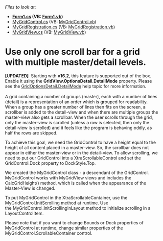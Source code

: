<!-- default file list -->
*Files to look at*:

* **[Form1.cs](./CS/Form1.cs) (VB: [Form1.vb](./VB/Form1.vb))**
* [MyGridControl.cs](./CS/GridControlDescendant/MyGridControl.cs) (VB: [MyGridControl.vb](./VB/GridControlDescendant/MyGridControl.vb))
* [MyGridRegistration.cs](./CS/GridControlDescendant/MyGridRegistration.cs) (VB: [MyGridRegistration.vb](./VB/GridControlDescendant/MyGridRegistration.vb))
* [MyGridView.cs](./CS/GridControlDescendant/MyGridView.cs) (VB: [MyGridView.vb](./VB/GridControlDescendant/MyGridView.vb))
<!-- default file list end -->
# Use only one scroll bar for a grid with multiple master/detail levels.


<p><strong>[UPDATED]</strong>  Starting with <strong>v16.2</strong>, this feature is supported out of the box. Enable it using the <strong>GridView.OptionsDetail.DetailMode</strong> property. Please see the <a href="https://documentation.devexpress.com/#windowsforms/DevExpressXtraGridViewsGridGridOptionsDetail_DetailModetopic">GridOptionsDetail.DetailMode</a> help topic for more information.<br><br>A grid containing a number of groups (master), each with a number of lines (detail) is a representation of an order which is grouped for readability. When a group has a greater number of lines then fits on the screen, a scrollbar is added to the detail-view and when there are multiple groups the master-view also gets a scrollbar. When the user scrolls through the grid, only the master-view is scrolled (unless a row is selected, then only the detail-view is scrolled) and it feels like the program is behaving oddly, as half the rows are skipped.</p>
<p>To achieve this goal, we need the GridControl to have a height equal to the height of all content placed in a master-view. So, the scrollbar does not appear in either the master-view or in the detail-view. To allow scrolling, we need to put our GridControl into a XtraScrollableControl and set the GridControl.Dock property to DockStyle.Top.</p>
<p>We created the MyGridControl class - a descendant of the GridControl. MyGridControl works with MyGridView views and includes the CalcGridHeight() method, which is called when the appearance of the Master-View is changed.</p>
<p>To put MyGridControl in the XtraScrollableContainer, use the MyGridControl.InitScrolling method at runtime. Use the MyGridControl.InitScrollingInLayout method to initialize scrolling in a LayoutControlItem. </p>
<p>Please note that if you want to change Bounds or Dock properties of MyGridControl at runtime, change similar properties of the MyGridControl.ScrollableContainer control.</p>

<br/>


